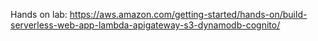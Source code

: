 Hands on lab: https://aws.amazon.com/getting-started/hands-on/build-serverless-web-app-lambda-apigateway-s3-dynamodb-cognito/
